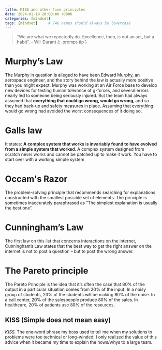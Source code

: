 ```yaml
---
title: KISS and other fine principles
date: 2024-01-18 20:00:00 +0800
categories: [mindset]
tags: [mindset]     # TAG names should always be lowercase
---
```


> "We are what we repeatedly do. Excellence, then, is not an act, but a habit". - Will Durant
{: .prompt-tip }

# Murphy’s Law

The Murphy in question is alleged to have been Edward Murphy, an aerospace engineer, and the story behind the law is actually more positive than you might expect. Murphy was working at an Air Force base to develop new devices for testing human tolerance of g-forces, and several errors nearly led to someone being seriously injured. But the team had always assumed that **everything that could go wrong, would go wrong**, and so they had back-up and safety measures in place. Assuming that everything would go wrong had avoided the worst consequences of it doing so.

# Galls law

It states: **A complex system that works is invariably found to have evolved from a simple system that worked**. A complex system designed from scratch never works and cannot be patched up to make it work. You have to start over with a working simple system.

# Occam's Razor

The problem-solving principle that recommends searching for explanations constructed with the smallest possible set of elements. The principle is sometimes inaccurately paraphrased as "The simplest explanation is usually the best one”.

# Cunningham’s Law

The first law on this list that concerns interactions on the internet, Cunningham’s Law states that the best way to get the right answer on the internet is not to post a question – but to post the wrong answer.

# The Pareto principle

The Pareto Principle is the idea that it’s often the case that 80% of the output in a particular situation comes from 20% of the input. In a noisy group of students, 20% of the students will be making 80% of the noise. In a call center, 20% of the salespeople produce 80% of the sales. In healthcare, 20% of patients use 80% of the resources.   

## KISS (Simple does not mean easy)  
*KISS.* The one-word phrase my boss used to tell me when my solutions to problems were too technical or long-winded. I only realized the value of this advice when it became my time to explain the hows/whys to a large team.  
